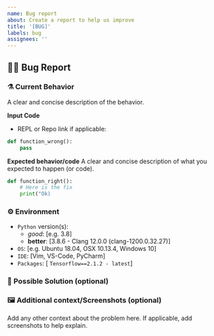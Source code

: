 ```yaml
---
name: Bug report
about: Create a report to help us improve
title: '[BUG]'
labels: bug
assignees: ''
---
```


## 🐛🐛 Bug Report

### ⚗️ Current Behavior

A clear and concise description of the behavior.

**Input Code**

- REPL or Repo link if applicable:

```python
def function_wrong():
    pass
```

**Expected behavior/code**
A clear and concise description of what you expected to happen (or code).

```python
def function_right():
    # Here is the fix
    print("Ok)

```

### ⚙️ Environment

- `Python` version(s):
  - *good*: \[e.g. 3.8\]
  - **better**: \[3.8.6 - Clang 12.0.0 (clang-1200.0.32.27)\]
- `OS`: \[e.g. Ubuntu 18.04, OSX 10.13.4, Windows 10\]
- `IDE`: \[Vim, VS-Code, PyCharm\]
- `Packages`: \[ `Tensorflow==2.1.2 - latest`\]

### 🧰 Possible Solution  (optional)

<!--- Only if you have suggestions on a fix for the bug -->

### 🖼 Additional context/Screenshots (optional)

Add any other context about the problem here. If applicable, add screenshots to help explain.
